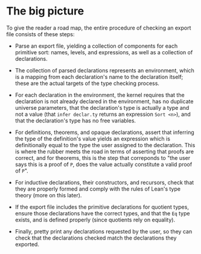 # The big picture

To give the reader a road map, the entire procedure of checking an export file consists of these steps:

+ Parse an export file, yielding a collection of components for each primitive sort: names, levels, and expressions, as well as a collection of declarations.

+ The collection of parsed declarations represents an environment, which is a mapping from each declaration's name to the declaration itself; these are the actual targets of the type checking process.

+ For each declaration in the environment, the kernel requires that the declaration is not already declared in the environment, has no duplicate universe parameters, that the declaration's type is actually a type and not a value (that `infer declar.ty` returns an expression `Sort <n>`), and that the declaration's type has no free variables.

+ For definitions, theorems, and opaque declarations, assert that inferring the type of the definition's value yields an expression which is definitionally equal to the type the user assigned to the declaration. This is where the rubber meets the road in terms of asserting that proofs are correct, and for theorems, this is the step that correponds to "the user says this is a proof of `P`, does the value actually constitute a valid proof of `P`".

+ For inductive declarations, their constructors, and recursors, check that they are properly formed and comply with the rules of Lean's type theory (more on this later). 

+ If the export file includes the primitive declarations for quotient types, ensure those declarations have the correct types, and that the `Eq` type exists, and is defined properly (since quotients rely on equality).

+ Finally, pretty print any declarations requested by the user, so they can check that the declarations checked match the declarations they exported.

